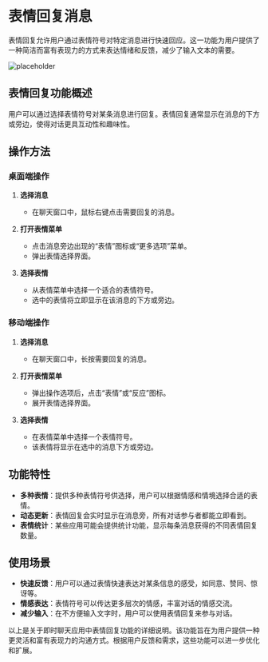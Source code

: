 # 表情回复消息

表情回复允许用户通过表情符号对特定消息进行快速回应。这一功能为用户提供了一种简洁而富有表现力的方式来表达情绪和反馈，减少了输入文本的需要。

![placeholder](https://via.placeholder.com/800x400.png)

## 表情回复功能概述

用户可以通过选择表情符号对某条消息进行回复。表情回复通常显示在消息的下方或旁边，使得对话更具互动性和趣味性。

## 操作方法

### 桌面端操作

1. **选择消息**
   - 在聊天窗口中，鼠标右键点击需要回复的消息。

2. **打开表情菜单**
   - 点击消息旁边出现的“表情”图标或“更多选项”菜单。
   - 弹出表情选择界面。

3. **选择表情**
   - 从表情菜单中选择一个适合的表情符号。
   - 选中的表情将立即显示在该消息的下方或旁边。

### 移动端操作

1. **选择消息**
   - 在聊天窗口中，长按需要回复的消息。

2. **打开表情菜单**
   - 弹出操作选项后，点击“表情”或“反应”图标。
   - 展开表情选择界面。

3. **选择表情**
   - 在表情菜单中选择一个表情符号。
   - 该表情将显示在选中的消息下方或旁边。

## 功能特性

- **多种表情**：提供多种表情符号供选择，用户可以根据情感和情境选择合适的表情。
- **动态更新**：表情回复会实时显示在消息旁，所有对话参与者都能立即看到。
- **表情统计**：某些应用可能会提供统计功能，显示每条消息获得的不同表情回复数量。

## 使用场景

- **快速反馈**：用户可以通过表情快速表达对某条信息的感受，如同意、赞同、惊讶等。
- **情感表达**：表情符号可以传达更多层次的情感，丰富对话的情感交流。
- **减少输入**：在不方便输入文字时，用户可以使用表情回复来参与对话。


以上是关于即时聊天应用中表情回复功能的详细说明。该功能旨在为用户提供一种更灵活和富有表现力的沟通方式。根据用户反馈和需求，这些功能可以进一步优化和扩展。